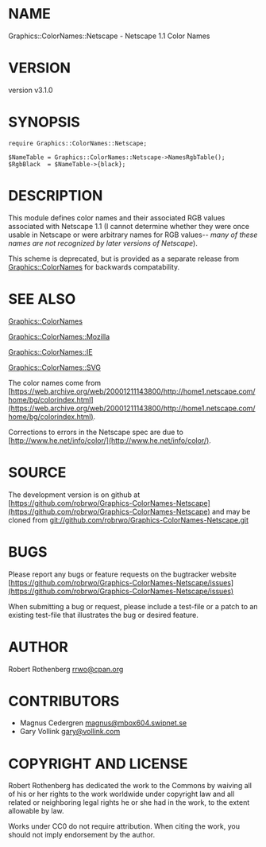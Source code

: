 # NAME

Graphics::ColorNames::Netscape - Netscape 1.1 Color Names

# VERSION

version v3.1.0

# SYNOPSIS

```
require Graphics::ColorNames::Netscape;

$NameTable = Graphics::ColorNames::Netscape->NamesRgbTable();
$RgbBlack  = $NameTable->{black};
```

# DESCRIPTION

This module defines color names and their associated RGB values associated
with Netscape 1.1 (I cannot determine whether they were once usable in
Netscape or were arbitrary names for RGB values-- _many of these names are
not recognized by later versions of Netscape_).

This scheme is deprecated, but is provided as a separate release
from [Graphics::ColorNames](https://metacpan.org/pod/Graphics::ColorNames) for backwards compatability.

# SEE ALSO

[Graphics::ColorNames](https://metacpan.org/pod/Graphics::ColorNames)

[Graphics::ColorNames::Mozilla](https://metacpan.org/pod/Graphics::ColorNames::Mozilla)

[Graphics::ColorNames::IE](https://metacpan.org/pod/Graphics::ColorNames::IE)

[Graphics::ColorNames::SVG](https://metacpan.org/pod/Graphics::ColorNames::SVG)

The color names come from
[https://web.archive.org/web/20001211143800/http://home1.netscape.com/home/bg/colorindex.html](https://web.archive.org/web/20001211143800/http://home1.netscape.com/home/bg/colorindex.html).

Corrections to errors in the Netscape spec are due to
[http://www.he.net/info/color/](http://www.he.net/info/color/).

# SOURCE

The development version is on github at [https://github.com/robrwo/Graphics-ColorNames-Netscape](https://github.com/robrwo/Graphics-ColorNames-Netscape)
and may be cloned from [git://github.com/robrwo/Graphics-ColorNames-Netscape.git](git://github.com/robrwo/Graphics-ColorNames-Netscape.git)

# BUGS

Please report any bugs or feature requests on the bugtracker website
[https://github.com/robrwo/Graphics-ColorNames-Netscape/issues](https://github.com/robrwo/Graphics-ColorNames-Netscape/issues)

When submitting a bug or request, please include a test-file or a
patch to an existing test-file that illustrates the bug or desired
feature.

# AUTHOR

Robert Rothenberg <rrwo@cpan.org>

# CONTRIBUTORS

- Magnus Cedergren <magnus@mbox604.swipnet.se>
- Gary Vollink <gary@vollink.com>

# COPYRIGHT AND LICENSE

Robert Rothenberg has dedicated the work to the Commons by waiving all of his
or her rights to the work worldwide under copyright law and all related or
neighboring legal rights he or she had in the work, to the extent allowable by
law.

Works under CC0 do not require attribution. When citing the work, you should
not imply endorsement by the author.
